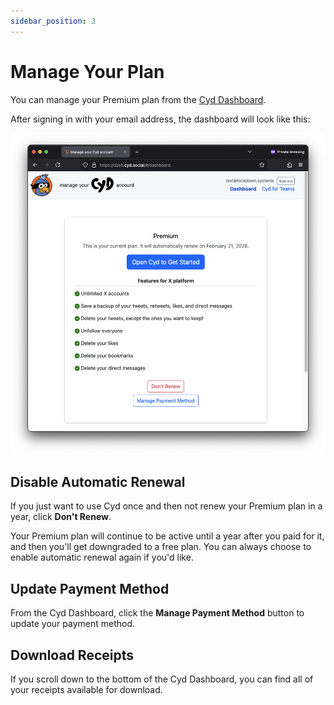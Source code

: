 ```yaml
---
sidebar_position: 3
---
```


# Manage Your Plan

You can manage your Premium plan from the [Cyd Dashboard](https://dash.cyd.social/).

After signing in with your email address, the dashboard will look like this:

![Manage your Premium plan](./img/dash-manage.png)

## Disable Automatic Renewal

If you just want to use Cyd once and then not renew your Premium plan in a year, click **Don't Renew**.

Your Premium plan will continue to be active until a year after you paid for it, and then you'll get downgraded to a free plan. You can always choose to enable automatic renewal again if you'd like.

## Update Payment Method

From the Cyd Dashboard, click the **Manage Payment Method** button to update your payment method.

## Download Receipts

If you scroll down to the bottom of the Cyd Dashboard, you can find all of your receipts available for download.